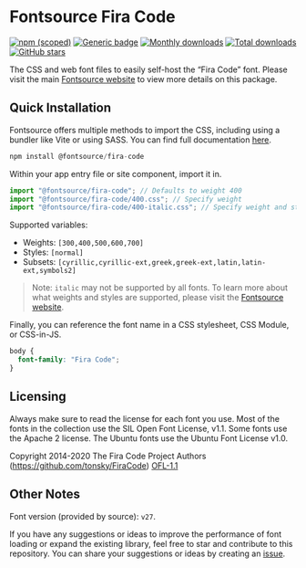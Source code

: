 # Fontsource Fira Code

[![npm (scoped)](https://img.shields.io/npm/v/@fontsource/fira-code?color=brightgreen)](https://www.npmjs.com/package/@fontsource/fira-code) [![Generic badge](https://img.shields.io/badge/fontsource-passing-brightgreen)](https://github.com/fontsource/fontsource) [![Monthly downloads](https://badgen.net/npm/dm/@fontsource/fira-code)](https://github.com/fontsource/fontsource) [![Total downloads](https://badgen.net/npm/dt/@fontsource/fira-code)](https://github.com/fontsource/fontsource) [![GitHub stars](https://img.shields.io/github/stars/fontsource/fontsource.svg?style=social&label=Star)](https://github.com/fontsource/fontsource/stargazers)

The CSS and web font files to easily self-host the “Fira Code” font. Please visit the main [Fontsource website](https://fontsource.org/fonts/fira-code) to view more details on this package.

## Quick Installation

Fontsource offers multiple methods to import the CSS, including using a bundler like Vite or using SASS. You can find full documentation [here](https://fontsource.org/docs/getting-started/introduction).

```javascript
npm install @fontsource/fira-code
```

Within your app entry file or site component, import it in.

```javascript
import "@fontsource/fira-code"; // Defaults to weight 400
import "@fontsource/fira-code/400.css"; // Specify weight
import "@fontsource/fira-code/400-italic.css"; // Specify weight and style
```

Supported variables:
- Weights: `[300,400,500,600,700]`
- Styles: `[normal]`
- Subsets: `[cyrillic,cyrillic-ext,greek,greek-ext,latin,latin-ext,symbols2]`

> Note: `italic` may not be supported by all fonts. To learn more about what weights and styles are supported, please visit the [Fontsource website](https://fontsource.org/fonts/fira-code).

Finally, you can reference the font name in a CSS stylesheet, CSS Module, or CSS-in-JS.

```css
body {
  font-family: "Fira Code";
}
```

## Licensing
Always make sure to read the license for each font you use. Most of the fonts in the collection use the SIL Open Font License, v1.1. Some fonts use the Apache 2 license. The Ubuntu fonts use the Ubuntu Font License v1.0.

Copyright 2014-2020 The Fira Code Project Authors (https://github.com/tonsky/FiraCode)
[OFL-1.1](https://openfontlicense.org)

## Other Notes
Font version (provided by source): `v27`.

If you have any suggestions or ideas to improve the performance of font loading or expand the existing library, feel free to star and contribute to this repository. You can share your suggestions or ideas by creating an [issue](https://github.com/fontsource/fontsource/issues).